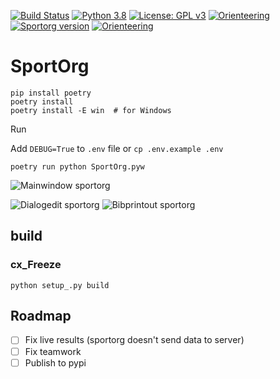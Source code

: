 [![Build Status](https://api.travis-ci.org/sportorg/pysport.svg?branch=develop)](https://travis-ci.org/sportorg/pysport)
[![Python 3.8](https://img.shields.io/badge/python-v3.8-blue.svg?logo=pythonlang)](https://www.python.org/downloads/)
[![License: GPL v3](https://img.shields.io/badge/license-GPLv3-blue.svg)](https://github.com/sportorg/pysport/blob/develop/LICENSE)
[![Orienteering](https://img.shields.io/badge/sport-orienteering-blue.svg)](https://github.com/sportorg)
[![Sportorg version](https://img.shields.io/github/v/release/sportorg/pysport)](https://github.com/sportorg/pysport)
[![Orienteering](https://img.shields.io/github/stars/sportorg/pysport?style=social)](https://github.com/sportorg/pysport)

# SportOrg

```commandline
pip install poetry
poetry install
poetry install -E win  # for Windows
```

Run

Add `DEBUG=True` to `.env` file or `cp .env.example .env`

```commandline
poetry run python SportOrg.pyw
```

![Mainwindow sportorg](img/mainwindow.png)

![Dialogedit sportorg](img/dialogedit.png)
![Bibprintout sportorg](img/bibprintout.png)


## build

### cx_Freeze

`python setup_.py build`


## Roadmap

- [ ] Fix live results (sportorg doesn't send data to server)
- [ ] Fix teamwork
- [ ] Publish to pypi
